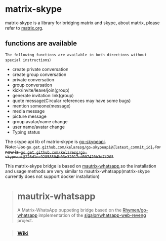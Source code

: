 # matrix-skype

matrix-skype is a library for bridging matrix and skype, about matrix, please refer to [matrix.org](http://matrix.org/).

## functions are available 
`The following functions are available in both directions without special instructions）`

* create private conversation
* create group conversation
* private conversation
* group conversation
* kick/invite/leave/join(group)
* generate invitation link(group)
* quote message(Circular references may have some bugs)
* mention someone(message)
* media message
* picture message
* group avatar/name change
* user name/avatar change
* Typing status

The skype api lib of matrix-skype is [go-skypeapi](https://github.com/kelaresg/go-skypeapi).  
~~Note: Use `go get github.com/kelaresg/go-skypeapi@{latest_commit_id}`, for now is: `go get github.com/kelaresg/go-skypeapi@226d1ec92858504b03e32017cd007420b3d7f205`~~

This matrix-skype bridge is based on [mautrix-whatsapp](https://github.com/tulir/mautrix-whatsapp),so the installation and usage methods are very similar to mautrix-whatsapp(matrix-skype currently does not support docker installation)

> # mautrix-whatsapp
> A Matrix-WhatsApp puppeting bridge based on the [Rhymen/go-whatsapp](https://github.com/Rhymen/go-whatsapp)
> implementation of the [sigalor/whatsapp-web-reveng](https://github.com/sigalor/whatsapp-web-reveng) project.

> ### [Wiki](https://github.com/tulir/mautrix-whatsapp/wiki)
